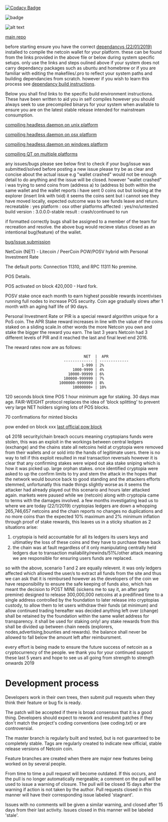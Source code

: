 
[![Codacy Badge](https://api.codacy.com/project/badge/Grade/1a8b92aafc7d435288da2d19022080cb)](https://www.codacy.com/app/ghettomining/netcoin?utm_source=github.com&amp;utm_medium=referral&amp;utm_content=netcoinfoundation/netcoin&amp;utm_campaign=Badge_Grade)

![badge](https://img.shields.io/discord/219586006335225856.svg?style=for-the-badge)

![alt text](http://netcoin.io/wp-content/uploads/2013/12/NETCOIN_TRANPARENT_3-INCH_4WEBno-shadow-300x257.png)

[main repo](https://github.com/netcoinfoundation/netcoin)

before starting ensure you have the correct [dependancys (22/01/2019)](doc/dependancys.txt) installed to compile the netcoin wallet for your platform. these can be found from the links provided in the above file or below during system specific setups. only use the links and steps oulined above if your system does not carry dependancy packages such as ubuntu and homebrew or if you are familiar with editing the makefiles/.pro to reflect your system paths and building dependancies from scratch.
however if you wish to learn this process see [dependancy build instructions](doc/build-deps.txt).

Below you shall find links to the specific build environment instructions. These have been written to aid you in self compiles however you should always seek to use precompiled binarys for your system when available to ensure you are on the latest stable release intended for mainstream consumption.

[compiling headless daemon on unix platform](doc/build-unix.txt)

[compiling headless daemon on osx platform](doc/build-osx.txt)

[compiling headless daemon on windows platform](doc/build-msw.txt)

[compiling QT on multiple platforms](doc/readme-qt.rst)

any issues/bugs please see below first to check if your bug/issue was submitted/solved before posting a new issue please try be as clear and concise about the actual issue e.g
"wallet crashed" would not be enough detail to do anything and the issue will be closed.
however
"wallet crashed"
i was trying to send coins from (address a) to (address b) both within the same wallet and the wallet reports i have sent 0 coins out but looking at the explorer (insert link with txid) it seems the coins sent but i cannot see they have moved locally,
expected outcome was to see funds leave and return.
recreatable : yes
platform : osx
other platforms affected : yes/no/untested
build version : 3.0.0.0-stable
result : crash/continued to run

if formatted correctly bugs shall be assigned to a member of the team for recreation and resolve.
the above bug would recieve status closed as an intentional bug(feature) of the wallet.

[bug/issue submission](https://github.com/netcoinfoundation/netcoin/issues)


NetCoin (NET) - Litecoin / PeerCoin POW/POSV hybrid with Personal Investment Rate


The default ports: Connection 11310, and RPC 11311
No premine. 

POS Details.

POS activated on block 420,000 - Hard fork.

POSV stake once each month to earn highest possible rewards incentivises running full nodes to increase POS security. Coin age gradually slows after 1 month with an aging half life of 90 days.

Personal Investment Rate or PIR is a special reward algorithm unique for a PoS coin. The APR Stake reward increases in line with the value of the coins staked on a sliding scale.In other words the more Netcoin you own and stake the bigger the reward you earn. The last 3 years Netcoin had 3 different levels of PIR and it reached the last and final level end 2016.

The reward rates now are as follows:  
                                       
                                       NET  |  APR
                              ------------- | -------------
                                      1-999 | 2%
                                  1000-9999 | 4%
                                10000-99999 | 6%
                              100000-999999 | 7%
                            1000000-9999999 | 8%
                                  10000000+ | 10%
                                  
                                      

120 seconds block time POS
1 hour minimum age for staking.  30 days max age.
FAIR-WEIGHT protocol replaces the idea of 'block splitting' to prevent very large NET holders signing lots of POS blocks.

70 confirmations for minted blocks

pow ended on block xxx [last official pow block](www.prohashing.com/netcoin)

q4 2018 security/chain breach occurs meaning cryptopians funds were stolen, this was an exploit in the workings between central ledgers (exchange) and the chains state all netcoins held at cryptopia were removed from their wallets and or sold into the hands of legitimate users. there is no way to tell if this exploit resulted in real transaction reversals however it is clear that any confirming stakes were wiped out aka stake sniping which is how it was picked up. large orphan stakes. 
once identified cryptopia were asked to up the confirm limits to try and stem the attack in the hopes that the network would bounce back to good standing and the attackers efforts stemmed, unfortunatly this made things slightly worse as it seems the attacker had already played out this scenario and hours later attacked again. markets were paused while we (netcoin) along with cryptopia came to terms with the damages involved. a few months investigating lead us to where we are today (22/1/2019) 
cryptopias ledgers are down a whopping 265,746,657 netcoins and the chain reports no changes no duplications and no more coins than the expected 10% maximum and 2% minimum inflation through proof of stake rewards, this leaves us in a sticky situation as 2 situations arise:
1. cryptopia is held accountable for all its ledgers its users keys and ultimatley the loss of these coins and they have to purchase these back
2. the chain was at fault regardless of it only manipulating centrally held ledgers due to transaction maliability/rewinds/51%/other attack meaning we are responsible for ensuring users funds are replaced.

so with the above, scenario 1 and 2 are equally relevent. it was only ledgers affected which allowed the user/s to extract all funds from the site and thus we can ask that it is reimbursed however as the developers of the coin we have responsibility to ensure the safe keeping of funds also, which has meant the decision to POST MINE (sickens me to say it, an after party premine) designed to release 300,000,000 netcoins at a predifined time to a single address controlled by the foundation to later release into cryptopias custody, to allow them to let users withdraw their funds (at minimum) and allow continued trading hereafter was decided anything left over (change) shall be retained by the foundation within the same wallet address for transparency. it shall be used for staking only! any stake rewards from this shall be divided up between chain needs (explorers, nodes,advertising,bounties and rewards). the balance shall never be allowed to fall below the amount left after reimbursment.

every effort is being made to ensure the future success of netcoin as a cryptocurrency of the people.
we thank you for your continued support these last 5 years and hope to see us all going from strength to strength onwards 2019


Development process
===================

Developers work in their own trees, then submit pull requests when
they think their feature or bug fix is ready.

The patch will be accepted if there is broad consensus that it is a
good thing.  Developers should expect to rework and resubmit patches
if they don't match the project's coding conventions (see coding.txt)
or are controversial.

The master branch is regularly built and tested, but is not guaranteed
to be completely stable. Tags are regularly created to indicate new
official, stable release versions of Netcoin coin.

Feature branches are created when there are major new features being
worked on by several people.

From time to time a pull request will become outdated. If this occurs, and
the pull is no longer automatically mergeable; a comment on the pull will
be used to issue a warning of closure. The pull will be closed 15 days
after the warning if action is not taken by the author. Pull requests closed
in this manner will have their corresponding issue labeled 'stagnant'.

Issues with no comments will be given a similar warning, and closed after
15 days from their last activity. Issues closed in this manner will be 
labeled 'stale'. 
